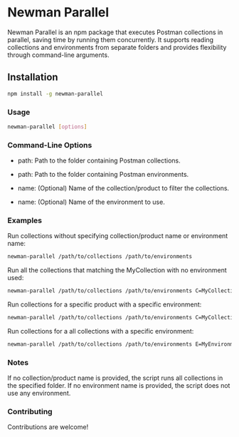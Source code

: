 # Newman Parallel

Newman Parallel is an npm package that executes Postman collections in parallel, saving time by running them concurrently. It supports reading collections and environments from separate folders and provides flexibility through command-line arguments.

## Installation

```bash
npm install -g newman-parallel
```

### Usage

```bash
newman-parallel [options]
```

### Command-Line Options

- path: Path to the folder containing Postman collections.

- path: Path to the folder containing Postman environments.

- name: (Optional) Name of the collection/product to filter the collections.

- name: (Optional) Name of the environment to use.

### Examples

Run collections without specifying collection/product name or environment name:

```bash
newman-parallel /path/to/collections /path/to/environments
```

Run all the collections that matching the MyCollection with no environment used:

```bash
newman-parallel /path/to/collections /path/to/environments C=MyCollection
```

Run collections for a specific product with a specific environment:

```bash
newman-parallel /path/to/collections /path/to/environments C=MyCollection E=MyEnvironment
```
Run collections for a all collections with a specific environment:

```bash
newman-parallel /path/to/collections /path/to/environments E=MyEnvironment
```

### Notes

If no collection/product name is provided, the script runs all collections in the specified folder.
If no environment name is provided, the script does not use any environment.

### Contributing

Contributions are welcome! 

